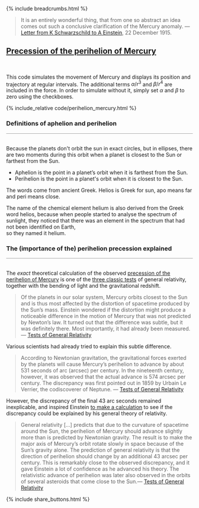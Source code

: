 {% include breadcrumbs.html %}

<blockquote>
It is an entirely wonderful thing, that from one so abstract an idea comes
out such a conclusive clarification of the Mercury anomaly. &mdash; 
<a href="https://etienneklein.fr/wp-content/uploads/2016/01/Relativit%C3%A9-g%C3%A9n%C3%A9rale.pdf">Letter from K Schwarzschild to A Einstein</a>,
22 December 1915.
</blockquote>
<p style="clear: both;"></p>

## [Precession of the perihelion of Mercury](https://en.wikipedia.org/wiki/Tests_of_general_relativity) 
<div class="header_line"><br/></div>

This code simulates the movement of Mercury and displays its position and
trajectory at regular intervals.
The additional terms $\alpha/r^3$ and  $\beta/r^4$ are included in the force.
In order to simulate without it, simply set $\alpha$ and $\beta$ to zero using
the checkboxes.

{% include_relative code/perihelion_mercury.html %}

<p style="clear: both;"></p>

### Definitions of aphelion and perihelion
<div style="border-top: 1px solid #999999"><br/></div>

Because the planets don't orbit the sun in exact circles, but in ellipses,
there are two moments during this orbit when a planet is closest to the Sun 
or farthest from the Sun.

- Aphelion is the point in a planet’s orbit when it is farthest from the Sun.
- Perihelion is the point in a planet's orbit when it is closest to the Sun.

The words come from ancient Greek. Helios is Greek for sun, apo means far
and peri means close. 

The name of the chemical element helium is also derived from the Greek word helios, 
because when people started to analyse the spectrum of sunlight, they noticed that 
there was an element in the spectrum that had not been identified on Earth,  
so they named it helium.

### The (importance of the) perihelion precession explained
<div style="border-top: 1px solid #999999"><br/></div>

The _exact_ theoretical calculation of the observed
[precession of the perihelion of Mercury](https://en.wikipedia.org/wiki/Tests_of_general_relativity) 
is one of the [three classic tests](https://en.wikipedia.org/wiki/Tests_of_general_relativity) of 
general relativity, together with the bending of light and the gravitational redshift. 

<blockquote>
Of the planets in our solar system, Mercury orbits closest to the Sun and is thus most 
affected by the distortion of spacetime produced by the Sun’s mass. Einstein wondered if the 
distortion might produce a noticeable difference in the motion of Mercury that was not predicted 
by Newton’s law. It turned out that the difference was subtle, but it was definitely there. 
Most importantly, it had already been measured. &mdash; 
<a href="https://courses.lumenlearning.com/suny-astronomy/chapter/tests-of-general-relativity/">Tests of General Relativity</a>
</blockquote>
<p style="clear: both;"></p>

Various scientists had already tried to explain this subtle difference.

<blockquote>
According to Newtonian gravitation, the gravitational forces exerted by the planets will cause Mercury’s 
perihelion to advance by about 531 seconds of arc (arcsec) per century. In the nineteenth century, 
however, it was observed that the actual advance is 574 arcsec per century. 
The discrepancy was first pointed out in 1859 by Urbain Le Verrier, the codiscoverer of Neptune. &mdash;
<a href="https://courses.lumenlearning.com/suny-astronomy/chapter/tests-of-general-relativity/">Tests of General Relativity</a>
</blockquote>
<p style="clear: both;"></p>

However, the discrepancy of the final 43 arc seconds remained inexplicable, and inspired Einstein
[to make a calculation](https://etienneklein.fr/wp-content/uploads/2016/01/Relativit%C3%A9-g%C3%A9n%C3%A9rale.pdf) 
to see if the discrepancy could be explained by his general theory of relativity.

<blockquote>
General relativity [&hellip;] predicts that due to the curvature of spacetime around the Sun, 
the perihelion of Mercury should advance slightly more than is predicted by Newtonian gravity. 
The result is to make the major axis of Mercury’s orbit rotate slowly in space because of the 
Sun’s gravity alone. The prediction of general relativity is that the direction of perihelion 
should change by an additional 43 arcsec per century. This is remarkably close to the observed 
discrepancy, and it gave Einstein a lot of confidence as he advanced his theory. 
The relativistic advance of perihelion was later also observed in the orbits of 
several asteroids that come close to the Sun.&mdash;
<a href="https://courses.lumenlearning.com/suny-astronomy/chapter/tests-of-general-relativity/">Tests of General Relativity</a>
</blockquote>
<p style="clear: both;"></p>


{% include share_buttons.html %}

